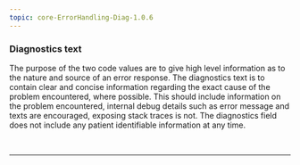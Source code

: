 ```yaml
---
topic: core-ErrorHandling-Diag-1.0.6
---
```


### Diagnostics text

The purpose of the two code values are to give high level information as to the nature and source of an error response. The diagnostics text is to contain clear and concise information regarding the exact cause of the problem encountered, where possible. This should include information on the problem encountered, internal debug details such as error message and texts are encouraged, exposing stack traces is not. The diagnostics field does not include any patient identifiable information at any time.

<br>
<hr>